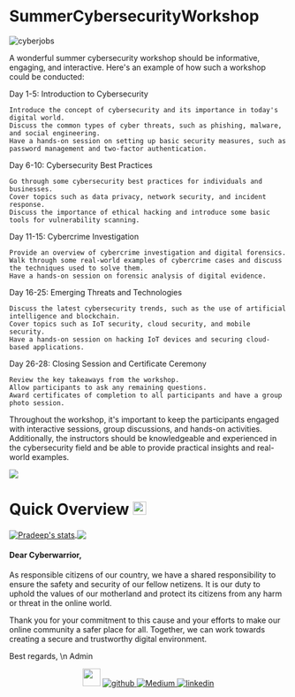 # SummerCybersecurityWorkshop
![cyberjobs](https://user-images.githubusercontent.com/131898609/235137901-82e3136e-4f04-4965-8d95-215f54f64f8f.jpeg)

A wonderful summer cybersecurity workshop should be informative, engaging, and interactive. Here's an example of how such a workshop could be conducted:

Day 1-5: Introduction to Cybersecurity

    Introduce the concept of cybersecurity and its importance in today's digital world.
    Discuss the common types of cyber threats, such as phishing, malware, and social engineering.
    Have a hands-on session on setting up basic security measures, such as password management and two-factor authentication.

Day 6-10: Cybersecurity Best Practices

    Go through some cybersecurity best practices for individuals and businesses.
    Cover topics such as data privacy, network security, and incident response.
    Discuss the importance of ethical hacking and introduce some basic tools for vulnerability scanning.

Day 11-15: Cybercrime Investigation

    Provide an overview of cybercrime investigation and digital forensics.
    Walk through some real-world examples of cybercrime cases and discuss the techniques used to solve them.
    Have a hands-on session on forensic analysis of digital evidence.

Day 16-25: Emerging Threats and Technologies

    Discuss the latest cybersecurity trends, such as the use of artificial intelligence and blockchain.
    Cover topics such as IoT security, cloud security, and mobile security.
    Have a hands-on session on hacking IoT devices and securing cloud-based applications.

Day 26-28: Closing Session and Certificate Ceremony

    Review the key takeaways from the workshop.
    Allow participants to ask any remaining questions.
    Award certificates of completion to all participants and have a group photo session.

Throughout the workshop, it's important to keep the participants engaged with interactive sessions, group discussions, and hands-on activities. Additionally, the instructors should be knowledgeable and experienced in the cybersecurity field and be able to provide practical insights and real-world examples.

<img src="https://user-images.githubusercontent.com/131898609/234648213-cb83d2b6-9565-42a3-864d-ce95bef4a9cb.mp4">

<br>
<!--Github Progess bar-->

# Quick Overview <img src="https://github.com/TheDudeThatCode/TheDudeThatCode/blob/master/Assets/Earth.gif" width="24px">
    
<a href="https://github.com/KVSSKPRADEEP/github-readme-stats">
  <img align="center" src="https://github-readme-stats.anuraghazra1.vercel.app/api?username=KVSSKPRADEEP&show_icons=true&include_all_commits=true&theme=radical" alt="Pradeep's  stats" />
</a>
<a href="https://github.com/KVSSKPRADEEP/github-readme-stats">
 
  <img align="center" src="https://github-readme-stats.anuraghazra1.vercel.app/api/top-langs/?username=KVSSKPRADEEP&layout=compact&theme=radical" />
</a>

</br>


<h4> Dear Cyberwarrior,</h4>

As responsible citizens of our country, we have a shared responsibility to ensure the safety and security of our fellow netizens. It is our duty to uphold the values of our motherland and protect its citizens from any harm or threat in the online world.

Thank you for your commitment to this cause and your efforts to make our online community a safer place for all. Together, we can work towards creating a secure and trustworthy digital environment.

Best regards,
\n Admin

<div align="center"> <img src="https://github.com/TheDudeThatCode/TheDudeThatCode/blob/master/Assets/Handshake.gif" height="32px">
<a href="https://github.com/KVSSKPRADEEP" target="_blank">
<img src=https://img.shields.io/badge/github-%2324292e.svg?&style=for-the-badge&logo=github&logoColor=white alt=github style="margin-bottom: 5px;" />
<a href="https://medium.com/@kvsskpradeep" target="_blank"><img alt="Medium" src="https://img.shields.io/badge/medium-%2312100E.svg?&style=for-the-badge&logo=medium&logoColor=white" />
</a>
<a href="https://linkedin.com/in/pradeepkvssk" target="_blank">
<img src=https://img.shields.io/badge/linkedin-%231E77B5.svg?&style=for-the-badge&logo=linkedin&logoColor=white alt=linkedin style="margin-bottom: 5px;" />
</a>
    </div>
